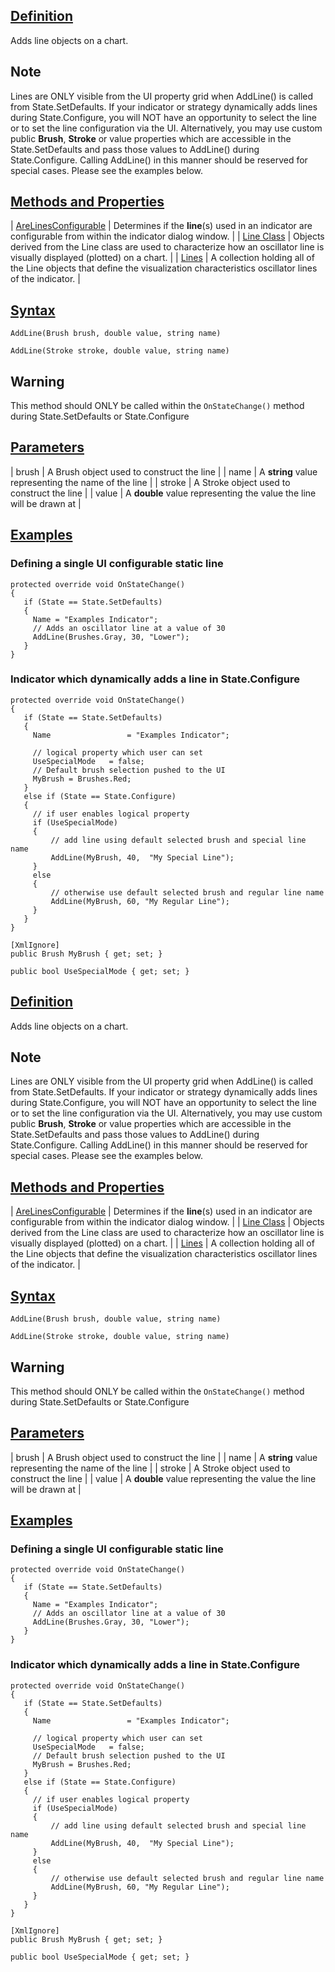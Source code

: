 ## [Definition](https://developer.ninjatrader.com/docs/desktop/addline\#definition)

Adds line objects on a chart.

## Note

Lines are ONLY visible from the UI property grid when AddLine() is called from State.SetDefaults. If your indicator or strategy dynamically adds lines during State.Configure, you will NOT have an opportunity to select the line or to set the line configuration via the UI. Alternatively, you may use custom public **Brush**, **Stroke** or value properties which are accessible in the State.SetDefaults and pass those values to AddLine() during State.Configure. Calling AddLine() in this manner should be reserved for special cases. Please see the examples below.

## [Methods and Properties](https://developer.ninjatrader.com/docs/desktop/addline\#methods-and-properties)

| [AreLinesConfigurable](https://developer.ninjatrader.com/docs/desktop/arelinesconfigurable) | Determines if the **line**(s) used in an indicator are configurable from within the indicator dialog window. |
| [Line Class](https://developer.ninjatrader.com/docs/desktop/line_class) | Objects derived from the Line class are used to characterize how an oscillator line is visually displayed (plotted) on a chart. |
| [Lines](https://developer.ninjatrader.com/docs/desktop/lines) | A collection holding all of the Line objects that define the visualization characteristics oscillator lines of the indicator. |

## [Syntax](https://developer.ninjatrader.com/docs/desktop/addline\#syntax)

`AddLine(Brush brush, double value, string name)`

`AddLine(Stroke stroke, double value, string name)`

## Warning

This method should ONLY be called within the `OnStateChange()` method during State.SetDefaults or State.Configure

## [Parameters](https://developer.ninjatrader.com/docs/desktop/addline\#parameters)

| brush | A Brush object used to construct the line |
| name | A **string** value representing the name of the line |
| stroke | A Stroke object used to construct the line |
| value | A **double** value representing the value the line will be drawn at |

## [Examples](https://developer.ninjatrader.com/docs/desktop/addline\#examples)

### Defining a single UI configurable static line

```jsx-150469391 csharp
protected override void OnStateChange()
{
   if (State == State.SetDefaults)
   {
     Name = "Examples Indicator";
     // Adds an oscillator line at a value of 30
     AddLine(Brushes.Gray, 30, "Lower");
   }
}

```

### Indicator which dynamically adds a line in State.Configure

```jsx-150469391 csharp
protected override void OnStateChange()
{
   if (State == State.SetDefaults)
   {
     Name                 = "Examples Indicator";

     // logical property which user can set
     UseSpecialMode   = false;
     // Default brush selection pushed to the UI
     MyBrush = Brushes.Red;
   }
   else if (State == State.Configure)
   {
     // if user enables logical property
     if (UseSpecialMode)
     {
         // add line using default selected brush and special line name
         AddLine(MyBrush, 40,  "My Special Line");
     }
     else
     {
         // otherwise use default selected brush and regular line name
         AddLine(MyBrush, 60, "My Regular Line");
     }
   }
}

[XmlIgnore]
public Brush MyBrush { get; set; }

public bool UseSpecialMode { get; set; }

```

## [Definition](https://developer.ninjatrader.com/docs/desktop/addline\#definition)

Adds line objects on a chart.

## Note

Lines are ONLY visible from the UI property grid when AddLine() is called from State.SetDefaults. If your indicator or strategy dynamically adds lines during State.Configure, you will NOT have an opportunity to select the line or to set the line configuration via the UI. Alternatively, you may use custom public **Brush**, **Stroke** or value properties which are accessible in the State.SetDefaults and pass those values to AddLine() during State.Configure. Calling AddLine() in this manner should be reserved for special cases. Please see the examples below.

## [Methods and Properties](https://developer.ninjatrader.com/docs/desktop/addline\#methods-and-properties)

| [AreLinesConfigurable](https://developer.ninjatrader.com/docs/desktop/arelinesconfigurable) | Determines if the **line**(s) used in an indicator are configurable from within the indicator dialog window. |
| [Line Class](https://developer.ninjatrader.com/docs/desktop/line_class) | Objects derived from the Line class are used to characterize how an oscillator line is visually displayed (plotted) on a chart. |
| [Lines](https://developer.ninjatrader.com/docs/desktop/lines) | A collection holding all of the Line objects that define the visualization characteristics oscillator lines of the indicator. |

## [Syntax](https://developer.ninjatrader.com/docs/desktop/addline\#syntax)

`AddLine(Brush brush, double value, string name)`

`AddLine(Stroke stroke, double value, string name)`

## Warning

This method should ONLY be called within the `OnStateChange()` method during State.SetDefaults or State.Configure

## [Parameters](https://developer.ninjatrader.com/docs/desktop/addline\#parameters)

| brush | A Brush object used to construct the line |
| name | A **string** value representing the name of the line |
| stroke | A Stroke object used to construct the line |
| value | A **double** value representing the value the line will be drawn at |

## [Examples](https://developer.ninjatrader.com/docs/desktop/addline\#examples)

### Defining a single UI configurable static line

```jsx-150469391 csharp
protected override void OnStateChange()
{
   if (State == State.SetDefaults)
   {
     Name = "Examples Indicator";
     // Adds an oscillator line at a value of 30
     AddLine(Brushes.Gray, 30, "Lower");
   }
}

```

### Indicator which dynamically adds a line in State.Configure

```jsx-150469391 csharp
protected override void OnStateChange()
{
   if (State == State.SetDefaults)
   {
     Name                 = "Examples Indicator";

     // logical property which user can set
     UseSpecialMode   = false;
     // Default brush selection pushed to the UI
     MyBrush = Brushes.Red;
   }
   else if (State == State.Configure)
   {
     // if user enables logical property
     if (UseSpecialMode)
     {
         // add line using default selected brush and special line name
         AddLine(MyBrush, 40,  "My Special Line");
     }
     else
     {
         // otherwise use default selected brush and regular line name
         AddLine(MyBrush, 60, "My Regular Line");
     }
   }
}

[XmlIgnore]
public Brush MyBrush { get; set; }

public bool UseSpecialMode { get; set; }

```